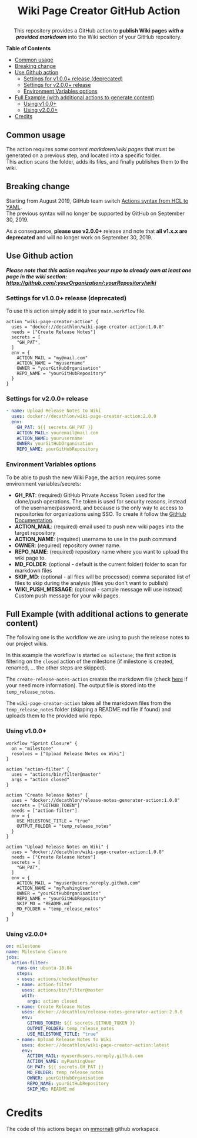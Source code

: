 <h1>
  <p align="center">
    Wiki Page Creator GitHub Action
  </p>
</h1>
<p align="center">
  This repository provides a GitHub action to <strong>publish Wiki pages <i>with a provided markdown</i></strong> into the Wiki section of your GitHub repository.
</p>

**Table of Contents**

  - [Common usage](#common-usage)
  - [Breaking change](#breaking-change)
  - [Use Github action](#use-github-action)
    - [Settings for v1.0.0+ release (deprecated)](#settings-for-v100-release-deprecated)
    - [Settings for v2.0.0+ release](#settings-for-v200-release)
    - [Environment Variables options](#environment-variables-options)
  - [Full Example (with additional actions to generate content)](#full-example-with-additional-actions-to-generate-content)
    - [Using v1.0.0+](#using-v100)
    - [Using v2.0.0+](#using-v200)
- [Credits](#credits)

## Common usage
The action requires some content _markdown/wiki pages_ that must be generated on a previous step, and located into a specific folder.  
This action scans the folder, adds its files, and finally publishes them to the wiki.

## Breaking change

Starting from August 2019, GitHub team switch [Actions syntax from HCL to YAML](https://help.github.com/en/articles/migrating-github-actions-from-hcl-syntax-to-yaml-syntax).  
The previous syntax will no longer be supported by GitHub on September 30, 2019.

As a consequence, __please use v2.0.0+__ release and note that __all v1.x.x are deprecated__ and will no longer work on September 30, 2019.

## Use Github action

__*Please note that this action requires your repo to already own at least one page in the wiki section: https://github.com/:yourOrganization/:yourRepository/wiki*__

### Settings for v1.0.0+ release (deprecated)

To use this action simply add it to your `main.workflow` file.

```
action "wiki-page-creator-action" {
  uses = "docker://decathlon/wiki-page-creator-action:1.0.0"
  needs = ["Create Release Notes"]
  secrets = [
    "GH_PAT",
  ]
  env = {
    ACTION_MAIL = "my@mail.com"
    ACTION_NAME = "myusername"
    OWNER = "yourGitHubOrganisation"
    REPO_NAME = "yourGitHubRepository"
  }
}
```

### Settings for v2.0.0+ release
```YAML
- name: Upload Release Notes to Wiki
  uses: docker://decathlon/wiki-page-creator-action:2.0.0
  env:
    GH_PAT: ${{ secrets.GH_PAT }}
    ACTION_MAIL: youremail@mail.com
    ACTION_NAME: yourusername
    OWNER: yourGitHubOrganisation
    REPO_NAME: yourGitHubRepository
```

### Environment Variables options

To be able to push the new Wiki Page, the action requires some environment variables/secrets:
* **GH_PAT**: (required) GitHub Private Access Token used for the clone/push operations. The token is used for security reasons, instead of the username/password, and because is the only way to access to repositories for organizations using SSO. To create it follow the [GitHub Documentation](https://help.github.com/en/articles/creating-a-personal-access-token-for-the-command-line).
* **ACTION_MAIL**: (required) email used to push new wiki pages into the target repository
* **ACTION_NAME**: (required) username to use in the push command
* **OWNER**: (required) repository owner name.
* **REPO_NAME**: (required) repository name where you want to upload the wiki page to.
* **MD_FOLDER**: (optional - default is the current folder) folder to scan for markdown files
* **SKIP_MD**: (optional - all files will be processed) comma separated list of files to skip during the analysis (files you don't want to publish)
* **WIKI_PUSH_MESSAGE**: (optional - sample message will use instead) Custom push message for your wiki pages.

## Full Example (with additional actions to generate content)

The following one is the workflow we are using to push the release notes to our project wikis.

In this example the workflow is started `on milestone`; the first action is filtering on the `closed` action of the milestone (if milestone is created, renamed, ... the other steps are skipped).

The `create-release-notes-action` creates the markdown file (check [here](https://github.com/Decathlon/release-notes-generator-action) if your need more information). 
The output file is stored into the `temp_release_notes`.

The `wiki-page-creator-action` takes all the markdown files from the `temp_release_notes` folder (skipping a README.md file if found) and uploads them to the provided wiki repo.

### Using v1.0.0+
```
workflow "Sprint Closure" {
  on = "milestone"
  resolves = ["Upload Release Notes on Wiki"]
}

action "action-filter" {
  uses = "actions/bin/filter@master"
  args = "action closed"
}

action "Create Release Notes" {
  uses = "docker://decathlon/release-notes-generator-action:1.0.0"
  secrets = ["GITHUB_TOKEN"]
  needs = ["action-filter"]
  env = {
    USE_MILESTONE_TITLE = "true"
    OUTPUT_FOLDER = "temp_release_notes"
  }
}

action "Upload Release Notes on Wiki" {
  uses = "docker://decathlon/wiki-page-creator-action:1.0.0"
  needs = ["Create Release Notes"]
  secrets = [
    "GH_PAT",
  ]
  env = {
    ACTION_MAIL = "myuser@users.noreply.github.com"
    ACTION_NAME = "myPushingUser"
    OWNER = "yourGitHubOrganisation"
    REPO_NAME = "yourGitHubRepository"
    SKIP_MD = "README.md"
    MD_FOLDER = "temp_release_notes"
  }
}
```

### Using v2.0.0+

```YAML
on: milestone
name: Milestone Closure
jobs:
  action-filter:
    runs-on: ubuntu-18.04
    steps:
    - uses: actions/checkout@master
    - name: action-filter
      uses: actions/bin/filter@master
      with:
        args: action closed
    - name: Create Release Notes
      uses: docker://decathlon/release-notes-generator-action:2.0.0
      env:
        GITHUB_TOKEN: ${{ secrets.GITHUB_TOKEN }}
        OUTPUT_FOLDER: temp_release_notes
        USE_MILESTONE_TITLE: "true"
    - name: Upload Release Notes to Wiki
      uses: docker://decathlon/wiki-page-creator-action:latest
      env:
        ACTION_MAIL: myuser@users.noreply.github.com
        ACTION_NAME: myPushingUser
        GH_PAT: ${{ secrets.GH_PAT }}
        MD_FOLDER: temp_release_notes
        OWNER: yourGitHubOrganisation
        REPO_NAME: yourGitHubRepository
        SKIP_MD: README.md
```


# Credits
The code of this actions began on [mmornati](https://github.com/mmornati) github workspace.

